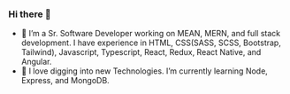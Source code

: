 ### Hi there 👋

- 🔭 I’m a Sr. Software Developer working on MEAN, MERN, and full stack development. I have experience in HTML, CSS(SASS, SCSS, Bootstrap, Tailwind), Javascript, Typescript, React, Redux, React Native, and Angular.
- 🌱 I love digging into new Technologies. I’m currently learning Node, Express, and MongoDB.



<!--
**Shweta7157/Shweta7157** is a ✨ _special_ ✨ repository because its `README.md` (this file) appears on your GitHub profile.

Here are some ideas to get you started:

- 🔭 I’m currently working on ...
- 🌱 I’m currently learning ...
- 👯 I’m looking to collaborate on ...
- 🤔 I’m looking for help with ...
- 💬 Ask me about ...
- 📫 How to reach me: ...
- 😄 Pronouns: ...
- ⚡ Fun fact: ...
-->
